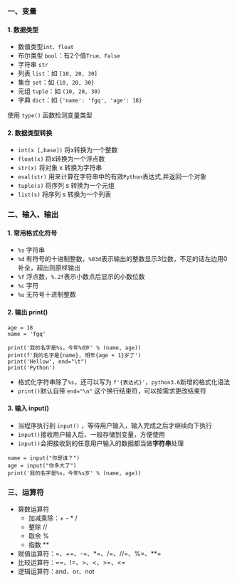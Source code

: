 ### 一、变量
#### 1. 数据类型
* 数值类型`int、float`
* 布尔类型 `bool`：有2个值`True、False`
* 字符串 `str`
* 列表 `list`：如 `[10, 20, 30]`
* 集合 `set`：如 `{10, 20, 30}`
* 元组 `tuple`：如 `(10, 20, 30)`
* 字典 `dict`：如 `{'name': 'fgq', 'age': 18}`

使用 `type()` 函数检测变量类型

#### 2. 数据类型转换
* `int(x [,base])` 将x转换为⼀个整数
* `float(x)` 将x转换为⼀个浮点数
* `str(x)` 将对象 x 转换为字符串
* `eval(str)` ⽤来计算在字符串中的有效`Python`表达式,并返回⼀个对象
* `tuple(s)` 将序列 s 转换为⼀个元组
* `list(s)` 将序列 s 转换为⼀个列表



### 二、输入、输出
#### 1. 常用格式化符号
* `%s` 字符串
* `%d` 有符号的⼗进制整数，`%03d`表示输出的整数显示3位数，不⾜的话左边用0补全，超出则原样输出
* `%f` 浮点数，`%.2f`表示⼩数点后显示的⼩数位数
* `%c` 字符
* `%u` ⽆符号⼗进制整数

#### 2. 输出 print()
```
age = 18
name = 'fgq'

print('我的名字是%s，今年%d岁' % (name, age))
print(f'我的名字是{name}, 明年{age + 1}岁了')
print('Hellow', end="\t")
print('Python')
```

* 格式化字符串除了`%s`，还可以写为 `f'{表达式}'`，`python3.6`新增的格式化语法
* `print()`默认⾃带 `end="\n"` 这个换⾏结束符，可以按需求更改结束符


#### 3. 输入 input()
* 当程序执⾏到 `input()` ，等待⽤户输⼊，输⼊完成之后才继续向下执⾏
* `input()`接收⽤户输⼊后，⼀般存储到变量，⽅便使⽤
* `input()`会把接收到的任意⽤户输⼊的数据都当做**字符串**处理

```
name = input("你是谁？")
age = input("你多大了")
print('我的名字是%s，今年%s岁' % (name, age))
```


### 三、运算符
* 算数运算符
  * 加减乘除：+ - * /
  * 整除 //
  * 取余 %
  * 指数 ** 
* 赋值运算符：=、+=、-=、*=、/=、//=、%=、**=
* 比较运算符：==、!=、>、<、>=、<=
* 逻辑运算符：and、or、not

   
   
   
  
   
  



